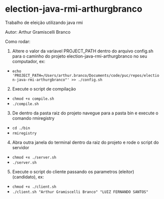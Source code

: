 # election-java-rmi-arthurgbranco

Trabalho de eleição utilizando java rmi

Autor: Arthur Gramiscelli Branco

Como rodar:
1. Altere o valor da variavel PROJECT_PATH dentro do arquivo config.sh para o caminho do projeto election-java-rmi-arthurgbranco no seu computador, ex: 
  * `echo 'PROJECT_PATH=/Users/arthur.branco/Documents/code/puc/repos/election-java-rmi-arthurgbranco"' >> ./config.sh`

2. Execute o script de compilação
  * `chmod +x compile.sh`
  * `./compile.sh`

3. De dentro da pasta raiz do projeto navegue para a pasta bin e execute o comando rmiregistry
  * `cd ./bin`
  * `rmiregistry`

4. Abra outra janela do terminal dentro da raiz do projeto e rode o script do servidor
  * `chmod +x ./server.sh`
  * `./server.sh`

5. Execute o script do cliente passando os parametros (eleitor) (candidato), ex:
  * `chmod +x ./client.sh`
  * `./client.sh "Arthur Gramiscelli Branco" "LUIZ FERNANDO SANTOS"`